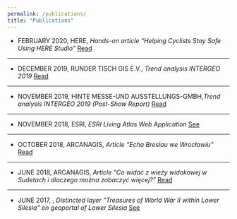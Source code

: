 ```yaml
---
permalink: /publications/
title: "Publications"
---
```


* FEBRUARY 2020, HERE, *Hands-on article “Helping Cyclists Stay Safe Using HERE Studio”* [Read](https://developer.here.com/blog/helping-cyclists-stay-safe-here-studio?_lrsc=13d8722c-a051-46a5-ba3f-cc20e5148d03&cid=other-Elevate-FD-0-HERE-&utm_source=Elevate&utm_medium=social&utm_campaign=Online_CommsShare_2020) 
***
* DECEMBER 2019, RUNDER TISCH GIS E.V., *Trend analysis INTERGEO 2019* [Read](https://rundertischgis.de/images/2_publikationen/trendanalysen/Trendanalyse_InterGEO_2019.pdf)
***
* NOVEMBER 2019, HINTE MESSE-UND AUSSTELLUNGS-GMBH,*Trend analysis INTERGEO 2019 (Post-Show Report)*  [Read](https://www.intergeo.de/media/docs/intergeo/2020/Post-Show-Report_2019_web.pdf)
***
* NOVEMBER 2018, ESRI, *ESRI Living Atlas Web Application* [See](http://pwr.maps.arcgis.com/apps/webappviewer/index.html?id=82438860f59a4f6694e3d2524f08848d)
***
* OCTOBER 2018, ARCANAGIS, *Article “Echa Breslau we Wrocławiu”* [Read](https://www.arcanagis.pl/echa-breslau-we-wroclawiu/)
***
* JUNE 2018, ARCANAGIS, *Article “Co widać z wieży widokowej w Sudetach i dlaczego można zobaczyć więcej?”* [Read](https://www.arcanagis.pl/co-widac-z-wiezy-widokowej-w-sudetach-i-dlaczego-mozna-zobaczyc-wiecej/)
***
* JUNE 2017, , *Distincted layer "Treasures of World War II within Lower Silesia" on geoportal of Lower Silesia* [See](https://geoportal.dolnyslask.pl/imap/#gpmap=gp56)




